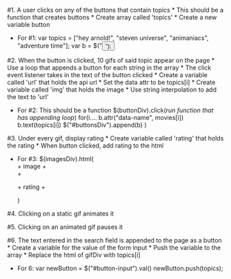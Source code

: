 #1. A user clicks on any of the buttons that contain topics
	* This should be a function that creates buttons
	* Create array called 'topics'
	* Create a new variable button

-	For #1:
	var topics = ["hey arnold!", "steven universe", "animaniacs", "adventure time"];
	var b = $("<button>");

#2. When the button is clicked, 10 gifs of said topic appear on the page
	* Use a loop that appends a button for each string in the array	
	* The click event listener takes in the text of the button clicked
	* Create a variable called 'url' that holds the api url
	* Set the data attr to be topics[i]
	* Create variable called 'img' that holds the image
	* Use string interpolation to add the text to 'url'

- 	For #2:
	This should be a function
	$(buttonDiv).click(*run function that has appending loop*)
		for(i....
		b.attr("data-name", movies[i])
		b.text(topics[i])
		$("#buttonsDiv").append(b)
		)

#3. Under every gif, display rating
	* Create variable called 'rating' that holds the rating
	* When button clicked, add rating to the html

-	For #3:
	$(imagesDiv).html(<div> + image + </div> + <p> + rating + </p>)

#4. Clicking on a static gif animates it

#5. Clicking on an animated gif pauses it

#6. The text entered in the search field is appended to the page as a button
	* Create a variable for the value of the form input
	* Push the variable to the array
	* Replace the html of gifDiv with topics[i]

- For 6:
	var newButton = $("#button-input").val()
	newButton.push(topics);